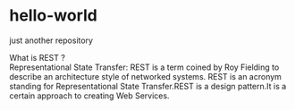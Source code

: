 # hello-world
just another repository

What is REST ?  
   Representational State Transfer:  REST is a term coined by Roy Fielding to describe an architecture style of networked systems. REST is an acronym standing for Representational State Transfer.REST is a design pattern.It is a certain approach to creating Web Services.
